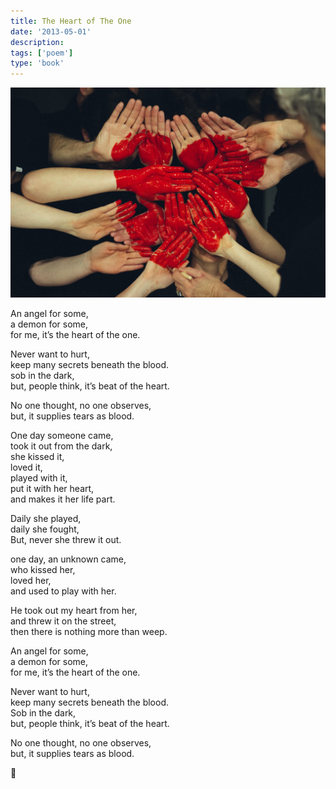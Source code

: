 ```yaml
---
title: The Heart of The One
date: '2013-05-01'
description:
tags: ['poem']
type: 'book'
---
```


![Heart of the one](./heart-of-the-one.jpeg)

An angel for some,<br>
a demon for some,<br>
for me, it’s the heart of the one.

Never want to hurt,<br>
keep many secrets beneath the blood.<br>
sob in the dark,<br>
but, people think, it’s beat of the heart.

No one thought, no one observes,<br>
but, it supplies tears as blood.

One day someone came,<br>
took it out from the dark,<br>
she kissed it,<br>
loved it,<br>
played with it,<br>
put it with her heart,<br>
and makes it her life part.

Daily she played,<br>
daily she fought,<br>
But, never she threw it out.

one day, an unknown came,<br>
who kissed her,<br>
loved her,<br>
and used to play with her.

He took out my heart from her,<br>
and threw it on the street,<br>
then there is nothing more than weep.

An angel for some,<br>
a demon for some,<br>
for me, it’s the heart of the one.

Never want to hurt,<br>
keep many secrets beneath the blood.<br>
Sob in the dark,<br>
but, people think, it’s beat of the heart.

No one thought, no one observes,<br>
but, it supplies tears as blood.<br>

🙏
